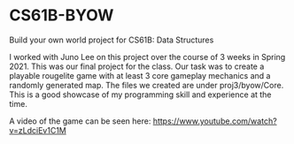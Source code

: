 # CS61B-BYOW
Build your own world project for CS61B: Data Structures


I worked with Juno Lee on this project over the course of 3 weeks in Spring 2021. This was our final project for the class. Our task was to create a playable rougelite game with at least 3 core gameplay mechanics and a randomly generated map. The files we created are under proj3/byow/Core. This is a good showcase of my programming skill and experience at the time.

A video of the game can be seen here: https://www.youtube.com/watch?v=zLdciEv1C1M 
